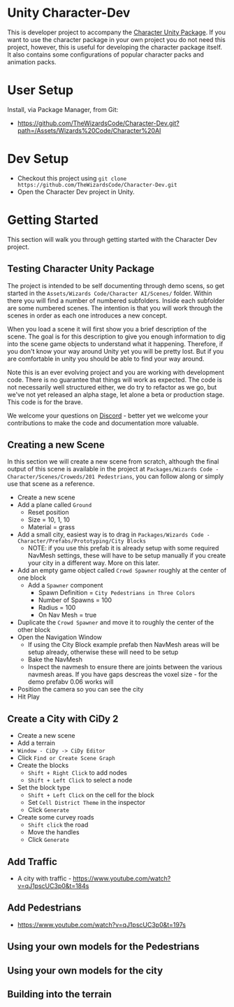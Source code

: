# Unity Character-Dev
This is developer project to accompany the [Character Unity Package](https://github.com/TheWizardsCode/Character-Unity-Package). 
If you want to use the character package in your own project you do not need this project, however, this is useful for developing
the character package itself. It also contains some configurations of popular character packs and animation packs. 

# User Setup

Install, via Package Manager, from Git:
 * https://github.com/TheWizardsCode/Character-Dev.git?path=/Assets/Wizards%20Code/Character%20AI

# Dev Setup

  * Checkout this project using `git clone https://github.com/TheWizardsCode/Character-Dev.git`
  * Open the Character Dev project in Unity.

# Getting Started

This section will walk you through getting started with the Character Dev project.

## Testing Character Unity Package

The project is intended to be self documenting through demo scens, so get started in the `Assets/Wizards Code/Character AI/Scenes/` folder. Within there you will find a number of numbered subfolders. Inside each subfolder are some numbered scenes. The intention is that you will work through the scenes in order as each one introduces a new concept. 

When you load a scene it will first show you a brief description of the scene. The goal is for this description to give you enough information to dig into the scene game objects to understand what it happening. Therefore, if you don't know your way around Unity yet you will be pretty lost. But if you are comfortable in unity you should be able to find your way around.

Note this is an ever evolving project and you are working with development code. There is no guarantee that things will work as expected. The code is not necessarily well structured either, we do try to refactor as we go, but we've not yet released an alpha stage, let alone a beta or production stage. This code is for the brave. 

We welcome your questions on [Discord](http://bit.ly/WizardsCodeDiscord) - better yet we welcome your contributions to make the code and documentation more valuable.

## Creating a new Scene

In this section we will create a new scene from scratch, although the final output of this scene is available in the project at `Packages/Wizards Code - Character/Scenes/Croweds/201 Pedestrians`, you can follow along or simply use that scene as a reference.

  * Create a new scene
  * Add a plane called `Ground`
    * Reset position
    * Size = 10, 1, 10
    * Material = grass
  * Add a small city, easiest way is to drag in `Packages/Wizards Code - Character/Prefabs/Prototyping/City Blocks`
    * NOTE: if you use this prefab it is already setup with some required NavMesh settings, these will have to be setup manually if you create your city in a different way. More on this later.
  * Add an empty game object called `Crowd Spawner` roughly at the center of one block
    * Add a `Spawner` component
      * Spawn Definition = `City Pedestrians in Three Colors`
      * Number of Spawns = 100
      * Radius = 100
      * On Nav Mesh = true
  * Duplicate the `Crowd Spawner` and move it to roughly the center of the other block
  * Open the Navigation Window
    * If using the City Block example prefab then NavMesh areas will be setup already, otherwise these will need to be setup
    * Bake the NavMesh
    * Inspect the navmesh to ensure there are joints between the various navmesh areas. If you have gaps descreas the voxel size - for the demo prefabv 0.06 works will
  * Position the camera so you can see the city
  * Hit Play
  
## Create a City with CiDy 2

  * Create a new scene
  * Add a terrain
  * `Window - CiDy -> CiDy Editor`
  * Click `Find or Create Scene Graph`
  * Create the blocks
    * `Shift + Right Click` to add nodes
    * `Shift + Left Click` to select a node
  * Set the block type
    * `Shift + Left Click` on the cell for the block
    * Set `Cell District Theme` in the inspector
    * Click `Generate`
  * Create some curvey roads
    * `Shift click` the road
    * Move the handles
    * Click `Generate`
  
## Add Traffic

  * A city with traffic - https://www.youtube.com/watch?v=qJ1pscUC3p0&t=184s

## Add Pedestrians

  * https://www.youtube.com/watch?v=qJ1pscUC3p0&t=197s

## Using your own models for the Pedestrians

## Using your own models for the city

## Building into the terrain

  






